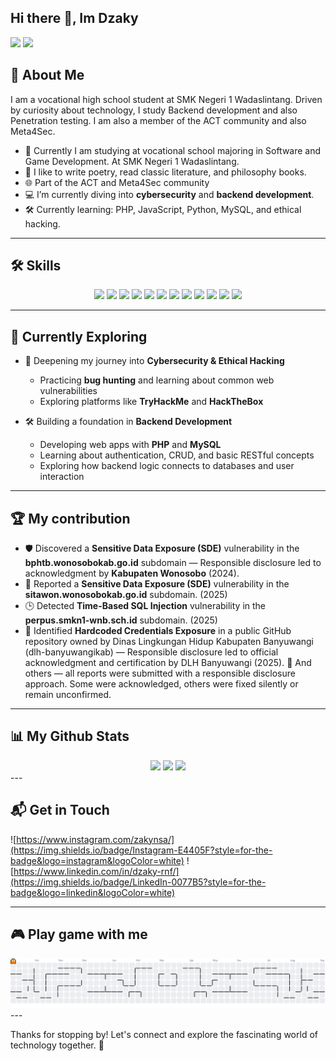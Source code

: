 ## Hi there 👋, Im Dzaky

<p>
  <img src="https://media4.giphy.com/media/v1.Y2lkPTc5MGI3NjExM3FwNGI0amV1bXlnZHhvMnlrZW1zNzJsZTR3d3VlYzMzMW5zeDMwYyZlcD12MV9pbnRlcm5hbF9naWZfYnlfaWQmY3Q9Zw/GRanCKIU5KoXSnVloU/giphy.gif" width="49%" />
  <img src="https://media.giphy.com/media/v1.Y2lkPTc5MGI3NjExeGN1aXNpaHMyY2d3bzBocW94Z3B4ZnF5M2sycW92eHdqaG5tbGcwdSZlcD12MV9naWZzX3NlYXJjaCZjdD1n/DV8cE7pkHs2qhAgLc1/giphy.gif" width="49%" />
</p>



## 🚀 About Me

I am a vocational high school student at SMK Negeri 1 Wadaslintang. Driven by curiosity about technology, I study Backend development and also Penetration testing. I am also a member of the ACT community and also Meta4Sec.

- 🔭 Currently I am studying at vocational school majoring in Software and Game Development. At SMK Negeri 1 Wadaslintang.
- 📝 I like to write poetry, read classic literature, and philosophy books.
- 🌐 Part of the ACT and Meta4Sec community
- 💻 I’m currently diving into **cybersecurity** and **backend development**.
- 🛠️ Currently learning: PHP, JavaScript, Python, MySQL, and ethical hacking.
---
## 🛠️ Skills
<div align="center">
  <img src="https://img.shields.io/badge/burpsuite-FF6633?style=for-the-badge&logo=burpsuite&logoColor=white"/>
  <img src="https://img.shields.io/badge/metasploit-2596CD?style=for-the-badge&logo=metasploit&logoColor=white" />
  <img src="https://img.shields.io/badge/MySQL-005C84?style=for-the-badge&logo=mysql&logoColor=white" />
  <img src="https://img.shields.io/badge/VSCode-0078D4?style=for-the-badge&logo=visual%20studio%20code&logoColor=white" />
  <img src="https://img.shields.io/badge/HTML5-E34F26?style=for-the-badge&logo=html5&logoColor=white" />
  <img src="https://img.shields.io/badge/PHP-777BB4?style=for-the-badge&logo=php&logoColor=white" />
  <img src="https://img.shields.io/badge/Python-FFD43B?style=for-the-badge&logo=python&logoColor=blue" />
  <img src="https://img.shields.io/badge/Kali_Linux-557C94?style=for-the-badge&logo=kali-linux&logoColor=white" />
  <img src="https://img.shields.io/badge/Ubuntu-E95420?style=for-the-badge&logo=ubuntu&logoColor=white" />
  <img src="https://img.shields.io/badge/Windows-0078D6?style=for-the-badge&logo=windows&logoColor=white" />
  <img src="https://img.shields.io/badge/TryHackMe-212C42?style=for-the-badge&logo=TryHackMe&logoColor=white" />
  <img src="https://img.shields.io/badge/Wireshark-1679A7?style=for-the-badge&logo=Wireshark&logoColor=white" />
</div>

---


## 🌱 Currently Exploring

- 🔐 Deepening my journey into **Cybersecurity & Ethical Hacking**  
  - Practicing **bug hunting** and learning about common web vulnerabilities    
  - Exploring platforms like **TryHackMe** and **HackTheBox**

- 🛠️ Building a foundation in **Backend Development**  
  - Developing web apps with **PHP** and **MySQL**  
  - Learning about authentication, CRUD, and basic RESTful concepts  
  - Exploring how backend logic connects to databases and user interaction  
---

 ## 🏆 My contribution 
- 🛡️ Discovered a **Sensitive Data Exposure (SDE)** vulnerability in the **bphtb.wonosobokab.go.id** subdomain — Responsible disclosure led to acknowledgment by **Kabupaten Wonosobo** (2024).
- 📄 Reported a **Sensitive Data Exposure (SDE)** vulnerability in the **sitawon.wonosobokab.go.id** subdomain. (2025)
- 🕒 Detected **Time-Based SQL Injection** vulnerability in the **perpus.smkn1-wnb.sch.id** subdomain. (2025)
- 🔑 Identified **Hardcoded Credentials Exposure** in a public GitHub repository owned by Dinas Lingkungan Hidup Kabupaten Banyuwangi (dlh-banyuwangikab) — Responsible disclosure led to official acknowledgment and certification by DLH Banyuwangi (2025).
📝 And others — all reports were submitted with a responsible disclosure approach. Some were acknowledged, others were fixed silently or remain unconfirmed.

---

## 📊 My Github Stats
<div align="center">
  <img src="https://github-readme-stats.vercel.app/api?username=KyzaaDev&hide=contribs,prs&show_icons=true&theme=omni" height="150"/>
  <img src="https://nirzak-streak-stats.vercel.app/?user=KyzaaDev&theme=omni&hide_border=false" height="150"/>
  <img src="https://github-readme-stats.vercel.app/api/top-langs/?username=KyzaaDev&theme=omni&hide_border=false&include_all_commits=false&count_private=false&layout=compact" height="150"/>
</div>
---

## 📬 Get in Touch
![https://www.instagram.com/zakynsa/](https://img.shields.io/badge/Instagram-E4405F?style=for-the-badge&logo=instagram&logoColor=white) ![https://www.linkedin.com/in/dzaky-rnf/](https://img.shields.io/badge/LinkedIn-0077B5?style=for-the-badge&logo=linkedin&logoColor=white)

---

## 🎮 Play game with me
<picture>
  <source media="(prefers-color-scheme: dark)" srcset="https://raw.githubusercontent.com/KyzaaDev/KyzaaDev/output/pacman-contribution-graph-dark.svg">
  <source media="(prefers-color-scheme: light)" srcset="https://raw.githubusercontent.com/KyzaaDev/KyzaaDev/output/pacman-contribution-graph.svg">
  <img alt="pacman contribution graph" src="https://raw.githubusercontent.com/KyzaaDev/KyzaaDev/output/pacman-contribution-graph.svg">
</picture>
---

Thanks for stopping by! Let's connect and explore the fascinating world of technology together. 🚀


